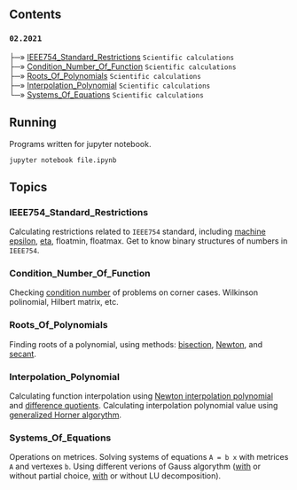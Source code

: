## Contents
### `02.2021`<br/>
├─» [IEEE754_Standard_Restrictions](#IEEE754_Standard_Restrictions) `Scientific calculations`<br/>
├─» [Condition_Number_Of_Function](#Condition_Number_Of_Function) `Scientific calculations`<br/>
├─» [Roots_Of_Polynomials](#Roots_Of_Polynomials) `Scientific calculations`<br/>
├─» [Interpolation_Polynomial](#Interpolation_Polynomial) `Scientific calculations`<br/>
└─» [Systems_Of_Equations](#Systems_Of_Equations) `Scientific calculations`<br/>

## Running
Programs written for jupyter notebook.
```
jupyter notebook file.ipynb
```

## Topics
### IEEE754_Standard_Restrictions
Calculating restrictions related to `IEEE754` standard, including [machine epsilon](https://en.wikipedia.org/wiki/Machine_epsilon), [eta](https://docs.julialang.org/en/v1/base/numbers/#Base.nextfloat), floatmin, floatmax. Get to know binary structures of numbers in `IEEE754`.

### Condition_Number_Of_Function
Checking [condition number](https://en.wikipedia.org/wiki/Condition_number) of problems on corner cases. Wilkinson polinomial, Hilbert matrix, etc.

### Roots_Of_Polynomials
Finding roots of a polynomial, using methods: [bisection](https://en.wikipedia.org/wiki/Bisection_method), [Newton](https://en.wikipedia.org/wiki/Newton%27s_method), and [secant](https://en.wikipedia.org/wiki/Newton%27s_method).

### Interpolation_Polynomial
Calculating function interpolation using [Newton interpolation polynomial](https://en.wikipedia.org/wiki/Newton_polynomial) and [difference quotients](https://en.wikipedia.org/wiki/Difference_quotient). Calculating interpolation polynomial value using [generalized Horner algorythm](https://en.wikipedia.org/wiki/Horner%27s_method).

### Systems_Of_Equations
Operations on metrices. Solving systems of equations `A = b x` with metrices `A` and vertexes `b`. Using different verions of Gauss algorythm ([with](https://web.mit.edu/10.001/Web/Course_Notes/GaussElimPivoting.html) or without partial choice, [with](https://www.cl.cam.ac.uk/teaching/1314/NumMethods/supporting/mcmaster-kiruba-ludecomp.pdf) or without LU decomposition).